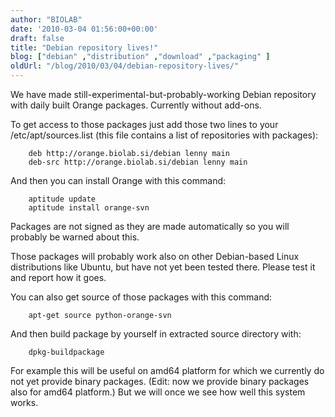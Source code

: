 ```yaml
---
author: "BIOLAB"
date: '2010-03-04 01:56:00+00:00'
draft: false
title: "Debian repository lives!"
blog: ["debian" ,"distribution" ,"download" ,"packaging" ]
oldUrl: "/blog/2010/03/04/debian-repository-lives/"
---
```


We have made still-experimental-but-probably-working Debian repository with daily built Orange packages. Currently without add-ons.

To get access to those packages just add those two lines to your /etc/apt/sources.list (this file contains a list of repositories with packages):

```
    deb http://orange.biolab.si/debian lenny main
    deb-src http://orange.biolab.si/debian lenny main
```

And then you can install Orange with this command:

```
    aptitude update
    aptitude install orange-svn
```

Packages are not signed as they are made automatically so you will probably be warned about this.

Those packages will probably work also on other Debian-based Linux distributions like Ubuntu, but have not yet been tested there. Please test it and report how it goes.

You can also get source of those packages with this command:

```
    apt-get source python-orange-svn
```

And then build package by yourself in extracted source directory with:

```
    dpkg-buildpackage
```

For example this will be useful on amd64 platform for which we currently do not yet provide binary packages. (Edit: now we provide binary packages also for amd64 platform.) But we will once we see how well this system works.
